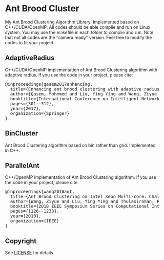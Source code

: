 # Ant Brood Cluster
My Ant Brood Clustering Algorithm Library. Implemented based on C++/CUDA/OpenMP. All codes should be able complie and run on Linux system. You may use the makefile in each folder to complie and run. Note that not all codes are the "camera ready" version. Feel free to modify the codes to fit your project.

## AdaptiveRadius
C++/CUDA/OpenMP implementation of Ant Brood Clustering algorithm with adaptive radius. If you use the code in your project, please cite:
<pre>
@inproceedings{qasem2017enhancing,
  title={Enhancing ant brood clustering with adaptive radius of perception and non-parametric estimation on multi-core architectures},
  author={Qasem, Mohmmed and Liu, Ying Ying and Wang, Ziyue and Thulasiraman, Parimala and Thulasiram, Ruppa K},
  booktitle={International Conference on Intelligent Networking and Collaborative Systems},
  pages={301--312},
  year={2017},
  organization={Springer}
}
</pre>

## BinCluster
Ant Brood Clustering algorithm based on bin rather than grid. Implemented in C++.

## ParallelAnt
C++/OpenMP implementation of Ant Brood Clustering algorithm. If you use the code in your project, please cite:
<pre>
@inproceedings{wang2018ant,
  title={Ant Brood Clustering on Intel Xeon Multi-core: Challenges and Strategies},
  author={Wang, Ziyue and Liu, Ying Ying and Thulasiraman, Parimala and Thulasiram, Ruppa K},
  booktitle={2018 IEEE Symposium Series on Computational Intelligence (SSCI)},
  pages={1126--1233},
  year={2018},
  organization={IEEE}
}
</pre>

## Copyright
See [LICENSE](LICENSE) for details.
